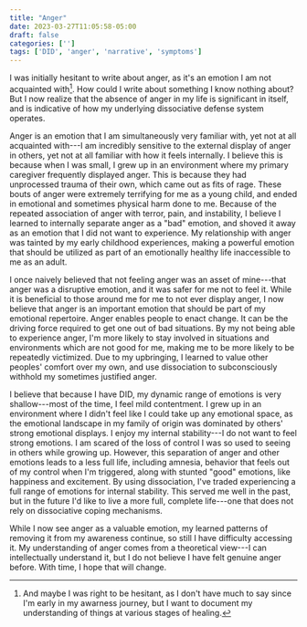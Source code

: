 ```yaml
---
title: "Anger"
date: 2023-03-27T11:05:58-05:00
draft: false
categories: ['']
tags: ['DID', 'anger', 'narrative', 'symptoms']
---
```


I was initially hesitant to write about anger, as it's an emotion I am not acquainted with[^1].
How could I write about something I know nothing about? 
But I now realize that the absence of anger in my life is significant in itself, and is indicative of how my underlying dissociative defense system operates.

Anger is an emotion that I am simultaneously very familiar with, yet not at all acquainted with---I am incredibly sensitive to the external display of anger in others, yet not at all familiar with how it feels internally. 
I believe this is because when I was small, I grew up in an environment where my primary caregiver frequently displayed anger. 
This is because they had unprocessed trauma of their own, which came out as fits of rage. 
These bouts of anger were extremely terrifying for me as a young child, and ended in emotional and sometimes physical harm done to me. 
Because of the repeated association of anger with terror, pain, and instability, I believe I learned to internally separate anger as a "bad" emotion, and shoved it away as an emotion that I did not want to experience. 
My relationship with anger was tainted by my early childhood experiences, making a powerful emotion that should be utilized as part of an emotionally healthy life inaccessible to me as an adult.

[^1]:And maybe I was right to be hesitant, as I don't have much to say since I'm early in my awarness journey, but I want to document my understanding of things at various stages of healing.


I once naively believed that not feeling anger was an asset of mine---that anger was a disruptive emotion, and it was safer for me not to feel it. While it is beneficial to those around me for me to not ever display anger, I now believe that anger is an important emotion that should be part of my emotional repertoire.
Anger enables people to enact change. It can be the driving force required to get one out of bad situations. By my not being able to experience anger, I'm more likely to stay involved in situations and environments which are not good for me, making me to be more likely to be repeatedly victimized. Due to my upbringing, I learned to value other peoples' comfort over my own, and use dissociation to subconsciously withhold my sometimes justified anger. 

I believe that because I have DID, my dynamic range of emotions is very shallow---most of the time, I feel mild contentment. I grew up in an environment where I didn't feel like I could take up any emotional space, as the emotional landscape in my family of origin was dominated by others' strong emotional displays. I enjoy my internal stability---I do not want to feel strong emotions. I am scared of the loss of control I was so used to seeing in others while growing up. 
However, this separation of anger and other emotions leads to a less full life, including amnesia, behavior that feels out of my control when I'm triggered, along with stunted "good" emotions, like happiness and excitement. By using dissociation, I've traded experiencing a full range of emotions for internal stability. This served me well in the past, but in the future I'd like to live a more full, complete life---one that does not rely on dissociative coping mechanisms.

While I now see anger as a valuable emotion, my learned patterns of removing it from my awareness continue, so still I have difficulty accessing it. 
My understanding of anger comes from a theoretical view---I can intellectually understand it, but I do not believe I have felt genuine anger before. With time, I hope that will change.

<!--
Anger is an emotion I learned to dissociate away from a very young age. 



Because of this, I learned to associate anger with terror and instability, and internally decided that anger was an emotion I did not want to experience.






I do not believe I have ever experienced anger before.

 Like anxiety, anger is an emotion I have dissociated away. However, unlike anxiety, which I do experience, I do not believe I have ever experienced true anger before.


Anger is an emotion I am not acquainted with. 

My mom tells me she's only seen me angry twice in my life---both involved her doing things to my cat without getting permission. In these cases, I'm sure I was acting to protect my cat, but I do not fully remember either incident. It would be too destabilizing for me to realize that 

I have been trained to be very sensitive to the signs of anger in others---


I am very familiar with anger as expressed by others. 



My understanding of anger comes from a theoretical view---I can intellectually understand it, but I do not believe I have ever felt anger before. 

I have a rudimentary understanding of anger. 


I understand why anger is important
It can be the driving force one needs to fight against harm or injustice done to them.

change one's situation

Anger is a powerful emotion. It can help one to enact change in their life, 
The absense of anger in my life 

Rather than feeling angry about something

I do not feel anger, because it was modeled to me as an unstable 

My mother could not control her anger. It was an emotion she turned to frequently, and her emotions 

I am very unfamiliar with anger

I do not believe I have ever felt anger before. I believe this is common 
It may be hypocritical for me to write a post on an emotion that I am so unfamiliar with. 


My dynamic range of emotions is very shallow---most of the time, I feel mild contentment. 
I grew up in an environment where I didn't feel like I could take up any emotional space, as the emotional landscape in my family of origin was dominated by others' strong emotional displays. 

I enjoy my internal stability---I do not want to feel strong emotions. I am scared of the loss of control I was so used to seeing while growing up. 

those around me dominated the emotional landscape. 
I do not have much experience with strong emotions, 


I have never experienced strong emotions
-->
